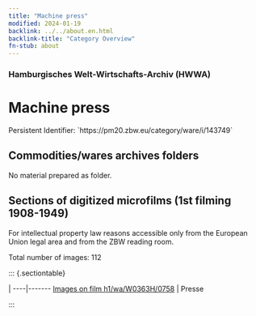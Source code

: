 ```yaml
---
title: "Machine press"
modified: 2024-01-19
backlink: ../../about.en.html
backlink-title: "Category Overview"
fn-stub: about
---
```


### Hamburgisches Welt-Wirtschafts-Archiv (HWWA)

# Machine press

<div class="hint">Persistent Identifier: `https://pm20.zbw.eu/category/ware/i/143749`</div>







## Commodities/wares archives folders





No material prepared as folder.



<a id="filmsections" />

## Sections of digitized microfilms (1st filming 1908-1949)

<p>For intellectual property law reasons accessible only from the European Union legal area and from the ZBW reading room.</p>



<p>Total number of images: 112</p>




::: {.sectiontable}

 | 
----|-------
<a class="btn" href="https://pm20.zbw.eu/film/h1/wa/W0363H/0758" rel="nofollow">Images on film h1/wa/W0363H/0758</a> | Presse


:::
















